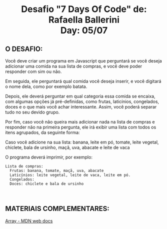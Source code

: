 <h1 align="center">  Desafio "7 Days Of Code" de: Rafaella Ballerini<br>Day: 05/07</h1>

<h2 align="left"> O DESAFIO:</h2>
<p align = "justify">

Você deve criar um programa em Javascript que perguntará se você deseja adicionar uma comida na sua lista de compras, e você deve poder responder com sim ou não.

Em seguida, ele perguntará qual comida você deseja inserir, e você digitará o nome dela, como por exemplo batata.

Depois, ele deverá perguntar em qual categoria essa comida se encaixa, com algumas opções já pré-definidas, como frutas, laticínios, congelados, doces e o que mais você achar interessante. Assim, você poderá separar tudo no seu devido grupo.

Por fim, caso você não queira mais adicionar nada na lista de compras e responder não na primeira pergunta, ele irá exibir uma lista com todos os itens agrupados, da seguinte forma:

Caso você adicione na sua lista:
banana, leite em pó, tomate, leite vegetal, chiclete, bala de ursinho, maçã, uva, abacate e leite de vaca

O programa deverá imprimir, por exemplo:

    Lista de compras:
      Frutas: banana, tomate, maçã, uva, abacate
      Laticínios: leite vegetal, leite de vaca, leite em pó.
      Congelados:
      Doces: chiclete e bala de ursinho

</p></br>

<h2>MATERIAIS COMPLEMENTARES:</h2>
<a href="https://developer.mozilla.org/pt-BR/docs/Web/JavaScript/Reference/Global_Objects/Array?utm_source=ActiveCampaign&utm_medium=email&utm_content=%237DaysOfCode+-+Lógica+JS+5%2F7%3A+Arrays+e+coleções&utm_campaign=%5BALURA+%237days+Of+Code%5D+%28Lógica+de+Programação+-+JavaScript%29+Dia+5%3A+Arrays+e+coleções#propriedades">Array - MDN web docs</a>
